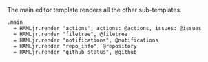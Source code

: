 The main editor template renders all the other sub-templates.

    .main
      = HAMLjr.render "actions", actions: @actions, issues: @issues
      = HAMLjr.render "filetree", @filetree
      = HAMLjr.render "notifications", @notifications
      = HAMLjr.render "repo_info", @repository
      = HAMLjr.render "github_status", @github
